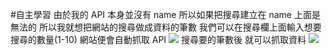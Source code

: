 #自主學習
由於我的 API 本身並沒有 name 所以如果把搜尋建立在 name 上面是無法的 所以我就想把網站的搜尋做成資料的筆數 我們可以在搜尋欄上面輸入想要搜尋的數量(1-10) 網站便會自動抓取 API
![](p1.png)
搜尋要的筆數後 就可以抓取資料
![](p2.png)
